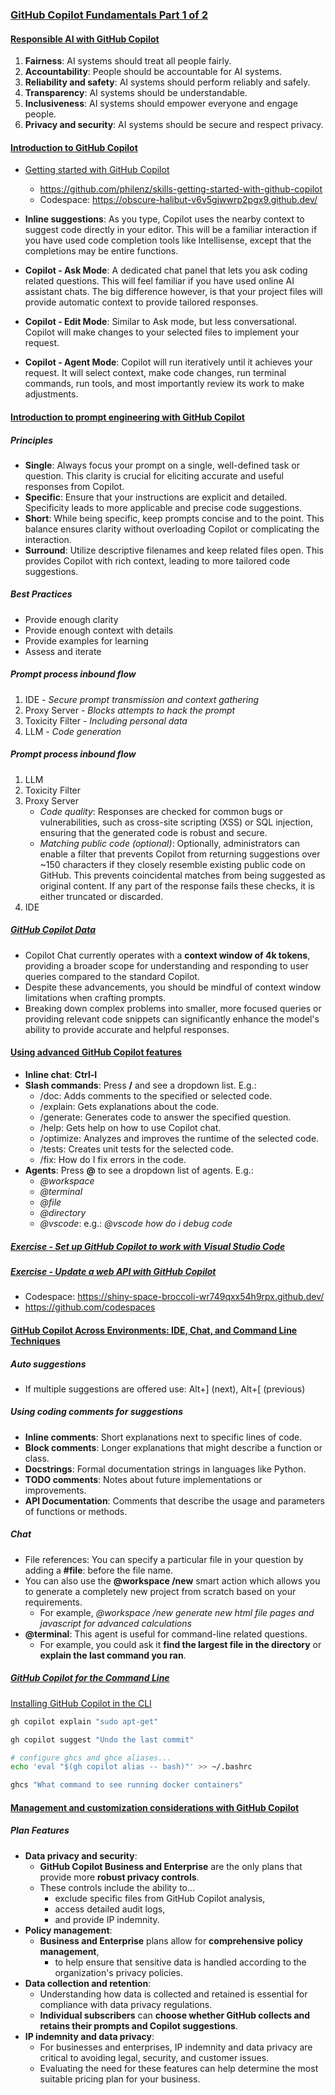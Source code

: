 ### [GitHub Copilot Fundamentals Part 1 of 2](https://learn.microsoft.com/en-us/training/paths/copilot/)
#### [Responsible AI with GitHub Copilot](https://learn.microsoft.com/en-us/training/modules/responsible-ai-with-github-copilot/)

1. **Fairness**: AI systems should treat all people fairly.
1. **Accountability**: People should be accountable for AI systems.
1. **Reliability and safety**: AI systems should perform reliably and safely.
1. **Transparency**: AI systems should be understandable.
1. **Inclusiveness**: AI systems should empower everyone and engage people.
1. **Privacy and security**: AI systems should be secure and respect privacy.

#### [Introduction to GitHub Copilot](https://learn.microsoft.com/en-us/training/modules/introduction-to-github-copilot/)
- [Getting started with GitHub Copilot](https://github.com/skills/getting-started-with-github-copilot)
    - https://github.com/philenz/skills-getting-started-with-github-copilot
    - Codespace: https://obscure-halibut-v6v5gjwwrp2pgx9.github.dev/

- **Inline suggestions**: As you type, Copilot uses the nearby context to suggest code directly in your editor. This will be a familiar interaction if you have used code completion tools like Intellisense, except that the completions may be entire functions.
- **Copilot - Ask Mode**: A dedicated chat panel that lets you ask coding related questions. This will feel familiar if you have used online AI assistant chats. The big difference however, is that your project files will provide automatic context to provide tailored responses.
- **Copilot - Edit Mode**: Similar to Ask mode, but less conversational. Copilot will make changes to your selected files to implement your request.
- **Copilot - Agent Mode**: Copilot will run iteratively until it achieves your request. It will select context, make code changes, run terminal commands, run tools, and most importantly review its work to make adjustments.

#### [Introduction to prompt engineering with GitHub Copilot](https://learn.microsoft.com/en-us/training/modules/introduction-prompt-engineering-with-github-copilot/)

##### Principles
- **Single**: Always focus your prompt on a single, well-defined task or question. This clarity is crucial for eliciting accurate and useful responses from Copilot.
- **Specific**: Ensure that your instructions are explicit and detailed. Specificity leads to more applicable and precise code suggestions.
- **Short**: While being specific, keep prompts concise and to the point. This balance ensures clarity without overloading Copilot or complicating the interaction.
- **Surround**: Utilize descriptive filenames and keep related files open. This provides Copilot with rich context, leading to more tailored code suggestions.

##### Best Practices
- Provide enough clarity
- Provide enough context with details
- Provide examples for learning
- Assess and iterate

##### Prompt process inbound flow
1. IDE - _Secure prompt transmission and context gathering_
1. Proxy Server - _Blocks attempts to hack the prompt_
1. Toxicity Filter - _Including personal data_
1. LLM - _Code generation_

##### Prompt process inbound flow
1. LLM
1. Toxicity Filter
1. Proxy Server
    - _Code quality_: Responses are checked for common bugs or vulnerabilities, such as cross-site scripting (XSS) or SQL injection, ensuring that the generated code is robust and secure.
    - _Matching public code (optional)_: Optionally, administrators can enable a filter that prevents Copilot from returning suggestions over ~150 characters if they closely resemble existing public code on GitHub. This prevents coincidental matches from being suggested as original content. If any part of the response fails these checks, it is either truncated or discarded.
1. IDE

##### [GitHub Copilot Data](https://learn.microsoft.com/en-us/training/modules/introduction-prompt-engineering-with-github-copilot/4-github-copilot-data)

- Copilot Chat currently operates with a **context window of 4k tokens**, providing a broader scope for understanding and responding to user queries compared to the standard Copilot.
- Despite these advancements, you should be mindful of context window limitations when crafting prompts.
- Breaking down complex problems into smaller, more focused queries or providing relevant code snippets can significantly enhance the model's ability to provide accurate and helpful responses.

#### [Using advanced GitHub Copilot features](https://learn.microsoft.com/en-us/training/modules/advanced-github-copilot/)

- **Inline chat**: **Ctrl-I**
- **Slash commands**: Press **/** and see a dropdown list. E.g.:
    - /doc: Adds comments to the specified or selected code.
    - /explain: Gets explanations about the code.
    - /generate: Generates code to answer the specified question.
    - /help: Gets help on how to use Copilot chat.
    - /optimize: Analyzes and improves the runtime of the selected code.
    - /tests: Creates unit tests for the selected code.
    - /fix: How do I fix errors in the code.
- **Agents**: Press **@** to see a dropdown list of agents. E.g.:
    - _@workspace_
    - _@terminal_
    - _@file_
    - _@directory_
    - _@vscode_: e.g.: _@vscode how do i debug code_

##### [Exercise - Set up GitHub Copilot to work with Visual Studio Code](https://learn.microsoft.com/en-us/training/modules/advanced-github-copilot/3-exercise-setup)
##### [Exercise - Update a web API with GitHub Copilot](https://learn.microsoft.com/en-us/training/modules/advanced-github-copilot/5-exercise-update-a-web-api)
- Codespace: https://shiny-space-broccoli-wr749qxx54h9rpx.github.dev/
- https://github.com/codespaces

#### [GitHub Copilot Across Environments: IDE, Chat, and Command Line Techniques](https://learn.microsoft.com/en-us/training/modules/github-copilot-across-environments/)

##### Auto suggestions
- If multiple suggestions are offered use: Alt+] (next), Alt+[ (previous)

##### Using coding comments for suggestions
- **Inline comments**: Short explanations next to specific lines of code.
- **Block comments**: Longer explanations that might describe a function or class.
- **Docstrings**: Formal documentation strings in languages like Python.
- **TODO comments**: Notes about future implementations or improvements.
- **API Documentation**: Comments that describe the usage and parameters of functions or methods.

##### Chat
- File references: You can specify a particular file in your question by adding a **#file**: before the file name.
- You can also use the **@workspace /new** smart action which allows you to generate a completely new project from scratch based on your requirements.
    - For example, _@workspace /new generate new html file pages and javascript for advanced calculations_
- **@terminal**: This agent is useful for command-line related questions.
    - For example, you could ask it __find the largest file in the directory__ or __explain the last command you ran__.

##### [GitHub Copilot for the Command Line](https://learn.microsoft.com/en-us/training/modules/github-copilot-across-environments/4-git-hub-copilot-for-the-command-line)
[Installing GitHub Copilot in the CLI](https://docs.github.com/en/copilot/managing-copilot/configure-personal-settings/installing-github-copilot-in-the-cli)
```bash
gh copilot explain "sudo apt-get"

gh copilot suggest "Undo the last commit"

# configure ghcs and ghce aliases...
echo 'eval "$(gh copilot alias -- bash)"' >> ~/.bashrc

ghcs "What command to see running docker containers"
```

#### [Management and customization considerations with GitHub Copilot](https://learn.microsoft.com/en-us/training/modules/github-copilot-management-and-customizations/)

##### Plan Features
- **Data privacy and security**:
    - **GitHub Copilot Business and Enterprise** are the only plans that provide more **robust privacy controls**.
    - These controls include the ability to...
        - exclude specific files from GitHub Copilot analysis,
        - access detailed audit logs,
        - and provide IP indemnity.
- **Policy management**:
    - **Business and Enterprise** plans allow for **comprehensive policy management**,
        - to help ensure that sensitive data is handled according to the organization's privacy policies.
- **Data collection and retention**:
    - Understanding how data is collected and retained is essential for compliance with data privacy regulations.
    - **Individual subscribers** can **choose whether GitHub collects and retains their prompts and Copilot suggestions**.
- **IP indemnity and data privacy**:
    - For businesses and enterprises, IP indemnity and data privacy are critical to avoiding legal, security, and customer issues.
    - Evaluating the need for these features can help determine the most suitable pricing plan for your business.
